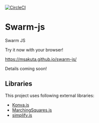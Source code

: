 [![CircleCI](https://circleci.com/gh/msakuta/swarm-js/tree/master.svg?style=svg)](https://circleci.com/gh/msakuta/swarm-js/tree/master)

# Swarm-js
Swarm JS

Try it now with your browser!

https://msakuta.github.io/swarm-js/

Details coming soon!

## Libraries

This project uses following external libraries:

* [Konva.js](https://konvajs.org/)
* [MarchingSquares.js](https://github.com/RaumZeit/MarchingSquares.js/tree/master)
* [simplify.js](http://mourner.github.io/simplify-js/)
